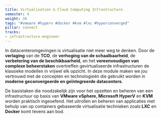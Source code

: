 ```yaml
---
title: Virtualisation & Cloud Computing Infrastructure
semester: 4
weight: 30
tags: "#vmware #hyperv #docker #kvm #lxc #hyperconverged"
pillar: connect
tracks:
- infrastructure-engineer
---
```


In datacenteromgevingen is virtualisatie niet meer weg te denken. Door de **verlaging** van de **TCO**, de **verhoging van de schaalbaarheid**, de **verbetering van de beschikbaarheid**, en het **vereenvoudigen van complexe beheerstaken** overtreffen gevirtualiseerde infrastructuren de klassieke modellen in vrijwel elk opzicht. In deze module maken we jou vertrouwd met de concepten en technologieën die gebruikt worden in **moderne geconvergeerde en geïntegreerde datacenters**.

De basistaken die noodzakelijk zijn voor het opzetten en beheren van een infrastructuur op basis van **VMware vSphere, Microsoft HyperV** en **KVM** worden praktisch ingeoefend. Het uitrollen en beheren van applicaties met behulp van op containers gebaseerde virtualisatie technieken zoals **LXC** en **Docker** komt tevens aan bod.

